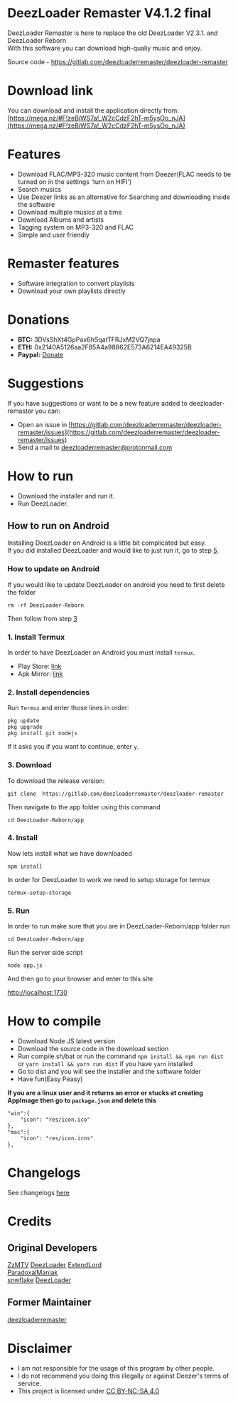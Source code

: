 # DeezLoader Remaster V4.1.2 final
DeezLoader Remaster is here to replace the old DeezLoader V2.3.1. and DeezLoader Reborn<br/>
With this software you can download high-qualiy music and enjoy.

Source code - https://gitlab.com/deezloaderremaster/deezloader-remaster<br/>

# Download link

You can download and install the application directly from: [https://mega.nz/#F!zeBiWS7a!_W2cCdzF2hT-m5ysOo_nJA](https://mega.nz/#F!zeBiWS7a!_W2cCdzF2hT-m5ysOo_nJA)

# Features
- Download FLAC/MP3-320 music content from Deezer(FLAC needs to be turned on in the settings 'turn on HIFI')
- Search musics
- Use Deezer links as an alternative for Searching and downloading inside the software
- Download multiple musics at a time
- Download Albums and artists
- Tagging system on MP3-320 and FLAC
- Simple and user friendly

# Remaster features
- Software integration to convert playlists
- Download your own playlists directly

# Donations
- **BTC:** 3DVsShXt4GpPax6hSqatTFRJxM2VQ7jnpa
- **ETH:** 0x2140A5126aa2F85A4a98862E573A6214EA49325B
- **Paypal:** [Donate](https://paypal.me/ivandelabeldad)

# Suggestions

If you have suggestions or want to be a new feature added to deezloader-remaster
you can:
- Open an issue in [https://gitlab.com/deezloaderremaster/deezloader-remaster/issues](https://gitlab.com/deezloaderremaster/deezloader-remaster/issues)
- Send a mail to [deezloaderremaster@protonmail.com](mailto:deezloaderremaster@protonmail.com)

# How to run
- Download the installer and run it.
- Run DeezLoader.

## How to run on Android

Installing DeezLoader on Android is a little bit complicated but easy.<br/>
If you did installed DeezLoader and would like to just run it, go to step [5](https://github.com/Deezloader/DeezLoader-Reborn#5-run).

### How to update on Android

If you would like to update DeezLoader on android you need to first delete the folder

```
rm -rf DeezLoader-Reborn
```

Then follow from step [3](https://github.com/Deezloader/DeezLoader-Reborn#3-download)

### 1. Install Termux
In order to have DeezLoader on Android you must install `termux`.
- Play Store: [link](https://play.google.com/store/apps/details?id=com.termux)
- Apk Mirror: [link](https://www.apkmirror.com/apk/fredrik-fornwall/termux)

### 2. Install dependencies
Run `Termux` and enter those lines in order:
```
pkg update
pkg upgrade
pkg install git nodejs
```
If it asks you if you want to continue, enter `y`.

### 3. Download

To download the release version:
```
git clone  https://gitlab.com/deezloaderremaster/deezloader-remaster
```
Then navigate to the app folder using this command
```
cd DeezLoader-Reborn/app
```

### 4. Install

Now lets install what we have downloaded
```
npm install
```
In order for DeezLoader to work we need to setup storage for termux
```
termux-setup-storage
```

### 5. Run

In order to run make sure that you are in DeezLoader-Reborn/app folder run
```
cd DeezLoader-Reborn/app
```

Run the server side script
```
node app.js
```

And then go to your browser and enter to this site

[http://localhost:1730](http://localhost:1730)

# How to compile
- Download Node JS latest version
- Download the source code in the download section
- Run compile.sh/bat or run the command `npm install && npm run dist` or `yarn install && yarn run dist` if you have `yarn` installed
- Go to dist and you will see the installer and the software folder
- Have fun(Easy Peasy)

**If you are a linux user and it returns an error or stucks at creating AppImage then go to `package.json` and delete this**

```
"win":{
	"icon": "res/icon.ico"
},
"mac":{
	"icon": "res/icon.icns"
},
```

# Changelogs
See changelogs [here](https://gitlab.com/deezloaderremaster/deezloader-remaster/blob/master/CHANGELOG)

# Credits
## Original Developers
[ZzMTV](https://boerse.to/members/zzmtv.3378614/)
[DeezLoader](https://t.me/joinchat/AAAAAFCRjRpUr-IF96RV3g)
[ExtendLord](https://github.com/ExtendLord)<br/>
[ParadoxalManiak](https://github.com/ParadoxalManiak)<br/>
[snwflake](https://github.com/snwflake)
[DeezLoader](https://t.me/joinchat/AAAAAFCRjRpUr-IF96RV3g)
## Former Maintainer
[deezloaderremaster](https://github.com/deezloaderremaster)

# Disclaimer
- I am not responsible for the usage of this program by other people.
- I do not recommend you doing this illegally or against Deezer's terms of service.
- This project is licensed under [CC BY-NC-SA 4.0](https://creativecommons.org/licenses/by-nc-sa/4.0/)
